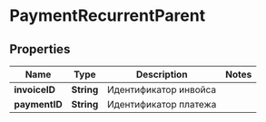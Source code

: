 # PaymentRecurrentParent

## Properties
Name | Type | Description | Notes
------------ | ------------- | ------------- | -------------
**invoiceID** | **String** | Идентификатор инвойса | 
**paymentID** | **String** | Идентификатор платежа | 
